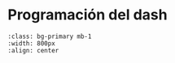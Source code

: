 # Programación del dash


```{image} ./images/tachosoft.jpg
:class: bg-primary mb-1
:width: 800px
:align: center
```

